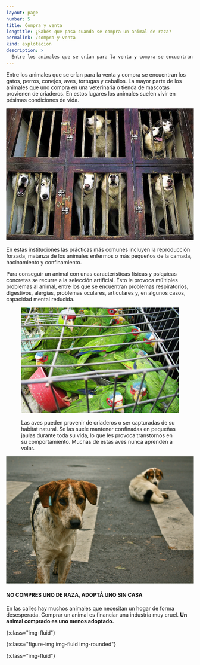 ```yaml
---
layout: page
number: 5
title: Compra y venta
longtitle: ¿Sabés que pasa cuando se compra un animal de raza?
permalink: /compra-y-venta
kind: explotacion
description: >
  Entre los animales que se crían para la venta y compra se encuentran los gatos, perros, conejos, aves, tortugas y caballos. La mayor parte de los animales que uno compra en una veterinaria o tienda de mascotas provienen de criaderos. En estos lugares los animales suelen vivir en pésimas condiciones de vida.
---
```


<div class="row">
<div class="col-md-6" markdown="1">

Entre los animales que se crían para la venta y compra se encuentran los gatos, perros, conejos, aves, tortugas y caballos. La mayor parte de los animales que uno compra en una veterinaria o tienda de mascotas provienen de criaderos. En estos lugares los animales suelen vivir en pésimas condiciones de vida.

![dogs]

En estas instituciones las prácticas más comunes incluyen la reproducción forzada, matanza de los animales enfermos o más pequeños de la camada, hacinamiento y confinamiento.
 
Para conseguir un animal con unas características físicas y psíquicas concretas se recurre a la selección artificial. Esto le provoca múltiples problemas al animal, entre los que se encuentran problemas respiratorios, digestivos, alergias, problemas oculares, articulares y, en algunos casos, capacidad mental reducida.

</div>

<div class="col-md-6" markdown="1">

<figure class="figure" markdown="1">

  ![aves]

  <figcaption class="figure-caption">Las aves pueden provenir de criaderos o ser capturadas de su habitat natural. Se las suele mantener confinadas en pequeñas jaulas durante toda su vida, lo que les provoca transtornos en su comportamiento. Muchas de estas aves nunca aprenden a volar.</figcaption>

</figure>

![adopta]

#### NO COMPRES UNO DE RAZA, ADOPTÁ UNO SIN CASA

En las calles hay muchos animales que necesitan un hogar de forma desesperada. Comprar un animal es financiar una industria muy cruel. **Un animal comprado es uno menos adoptado.**

</div>
</div>



[dogs]: images/05-dogs.jpeg
{:class="img-fluid"}

[aves]: images/05-loros.jpeg
{:class="figure-img img-fluid img-rounded"}

[adopta]: images/05-adopta.jpeg
{:class="img-fluid"}